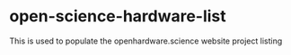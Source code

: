 # open-science-hardware-list
This is used to populate the openhardware.science website project listing
